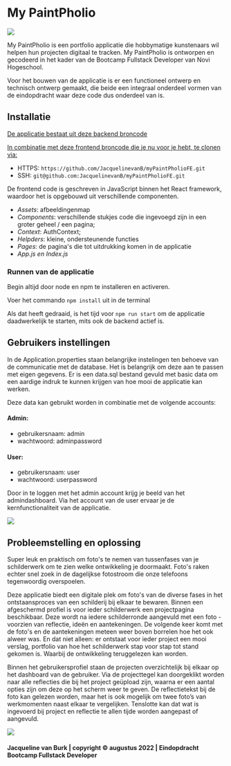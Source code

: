 # My PaintPholio
![](C:\Users\jacqu\Documents\Jacqueline\Novi\Fullstack\MyPaintPholioLogo.png)

My PaintPholio is een portfolio applicatie die hobbymatige kunstenaars wil helpen hun projecten digitaal te tracken.
My PaintPholio is ontworpen en gecodeerd in het kader van de Bootcamp Fullstack Developer van Novi Hogeschool.

Voor het bouwen van de applicatie is er een functioneel ontwerp en technisch ontwerp gemaakt, die beide een integraal
onderdeel vormen van de eindopdracht waar deze code dus onderdeel van is.

## Installatie
[De applicatie bestaat uit deze backend broncode](https://github.com/JacquelinevanB/myPaintPholioBE)

[In combinatie met deze frontend broncode die je nu voor je hebt, te clonen via:](https://github.com/JacquelinevanB/myPaintPholioFE)
- HTTPS: `https://github.com/JacquelinevanB/myPaintPholioFE.git`
- SSH: `git@github.com:JacquelinevanB/myPaintPholioFE.git`

De frontend code is geschreven in JavaScript binnen het React framework, waardoor het is opgebouwd uit verschillende componenten. 

- _Assets_: afbeeldingenmap
- _Components_: verschillende stukjes code die ingevoegd zijn in een groter geheel / een pagina;
- _Context_: AuthContext;
- _Helpders_: kleine, ondersteunende functies
- _Pages_: de pagina's die tot uitdrukking komen in de applicatie
- _App.js en Index.js_

### Runnen van de applicatie
Begin altijd door node en npm te installeren en activeren.

Voer het commando `npm install` uit in de terminal

Als dat heeft gedraaid, is het tijd voor `npm run start` om de applicatie daadwerkelijk te starten, mits ook de backend actief is.

## Gebruikers instellingen
In de Application.properties staan belangrijke instelingen ten behoeve van de communicatie met de database. Het is
belangrijk om deze aan te passen met eigen gegevens.
Er is een data.sql bestand gevuld met basic data om een aardige indruk te kunnen krijgen van hoe mooi de applicatie kan werken.

Deze data kan gebruikt worden in combinatie met de volgende accounts:

#### Admin:
- gebruikersnaam: admin
- wachtwoord: adminpassword

#### User:
- gebruikersnaam: user
- wachtwoord: userpassword

Door in te loggen met het admin account krijg je beeld van het admindashboard.
Via het account van de user ervaar je de kernfunctionaliteit van de applicatie.

![](C:\Users\jacqu\Documents\Jacqueline\Novi\Fullstack\mypaintpholiosmall.png)

## Probleemstelling en oplossing
Super leuk en praktisch om foto's te nemen van tussenfases van je schilderwerk om te zien welke ontwikkeling je doormaakt.
Foto's raken echter snel zoek in de dagelijkse fotostroom die onze telefoons tegenwoordig overspoelen.

Deze applicatie biedt een digitale plek om foto's van de diverse fases in het ontstaansproces van een schilderij bij
elkaar te bewaren. Binnen een afgeschermd profiel is voor ieder schilderwerk een projectpagina beschikbaar. Deze wordt
na iedere schilderronde aangevuld met een foto - voorzien van reflectie, ideën en aantekeningen. De volgende keer komt
met de foto's en de aantekeningen meteen weer boven borrelen hoe het ook alweer was. En dat niet alleen:
er ontstaat voor ieder project een mooi verslag, portfolio van hoe het schilderwerk stap voor stap tot stand gekomen is.
Waarbij de ontwikkeling teruggelezen kan worden.

Binnen het gebruikersprofiel staan de projecten overzichtelijk bij elkaar op het dashboard van de gebruiker. Via de
projecttegel kan doorgeklikt worden naar alle reflecties die bij het project geüpload zijn, waarna er een aantal opties
zijn om deze op het scherm weer te geven. De reflectietekst bij de foto kan gelezen worden, maar het is ook mogelijk om
twee foto’s van werkmomenten naast elkaar te vergelijken. Tenslotte kan dat wat is ingevoerd bij project en reflectie
te allen tijde worden aangepast of aangevuld.

![](C:\Users\jacqu\Documents\Jacqueline\Novi\Fullstack\Landingpage1.png)

#### Jacqueline van Burk | copyright © augustus 2022 | Eindopdracht Bootcamp Fullstack Developer

